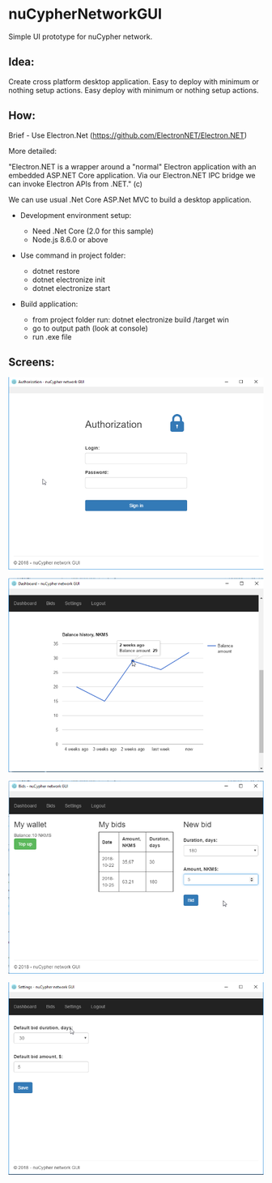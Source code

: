 # nuCypherNetworkGUI

Simple UI prototype for nuCypher network.

## Idea:

Create cross platform desktop application. Easy to deploy with minimum or nothing setup actions.
Easy deploy with minimum or nothing setup actions.

## How:

Brief - Use Electron.Net (https://github.com/ElectronNET/Electron.NET)

More detailed:

"Electron.NET is a wrapper around a "normal" Electron application with an embedded ASP.NET Core application. Via our Electron.NET IPC bridge we can invoke Electron APIs from .NET." (c)

We can use usual .Net Core ASP.Net MVC to build a desktop application.

* Development environment setup:
  * Need .Net Core (2.0 for this sample)
  * Node.js 8.6.0 or above
* Use command in project folder:
    * dotnet restore
    * dotnet electronize init
    * dotnet electronize start

* Build application:
  * from project folder run: dotnet electronize build /target win
  * go to output path (look at console)
  * run .exe file
  
 ## Screens:
 
 ![nuCypher GUI Logon](/screens/logon.png)
 
 ![nuCypher GUI Logon](/screens/Dashboard.png)
 
 ![nuCypher GUI Logon](/screens/Bids.png)
 
 ![nuCypher GUI Logon](/screens/Settings.png)
